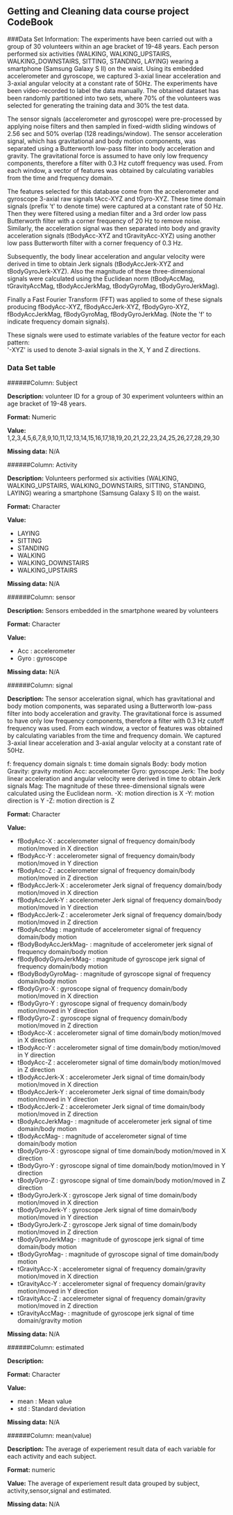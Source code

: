 ## Getting and Cleaning data course project CodeBook

###Data Set Information:
The experiments have been carried out with a group of 30 volunteers within an age bracket of 19-48 years. Each person performed six activities (WALKING, WALKING_UPSTAIRS, WALKING_DOWNSTAIRS, SITTING, STANDING, LAYING) wearing a smartphone (Samsung Galaxy S II) on the waist. Using its embedded accelerometer and gyroscope, we captured 3-axial linear acceleration and 3-axial angular velocity at a constant rate of 50Hz. The experiments have been video-recorded to label the data manually. The obtained dataset has been randomly partitioned into two sets, where 70% of the volunteers was selected for generating the training data and 30% the test data. 

The sensor signals (accelerometer and gyroscope) were pre-processed by applying noise filters and then sampled in fixed-width sliding windows of 2.56 sec and 50% overlap (128 readings/window). The sensor acceleration signal, which has gravitational and body motion components, was separated using a Butterworth low-pass filter into body acceleration and gravity. The gravitational force is assumed to have only low frequency components, therefore a filter with 0.3 Hz cutoff frequency was used. From each window, a vector of features was obtained by calculating variables from the time and frequency domain.

The features selected for this database come from the accelerometer and gyroscope 3-axial raw signals tAcc-XYZ and tGyro-XYZ. These time domain signals (prefix 't' to denote time) were captured at a constant rate of 50 Hz. Then they were filtered using a median filter and a 3rd order low pass Butterworth filter with a corner frequency of 20 Hz to remove noise. Similarly, the acceleration signal was then separated into body and gravity acceleration signals (tBodyAcc-XYZ and tGravityAcc-XYZ) using another low pass Butterworth filter with a corner frequency of 0.3 Hz. 

Subsequently, the body linear acceleration and angular velocity were derived in time to obtain Jerk signals (tBodyAccJerk-XYZ and tBodyGyroJerk-XYZ). Also the magnitude of these three-dimensional signals were calculated using the Euclidean norm (tBodyAccMag, tGravityAccMag, tBodyAccJerkMag, tBodyGyroMag, tBodyGyroJerkMag). 

Finally a Fast Fourier Transform (FFT) was applied to some of these signals producing fBodyAcc-XYZ, fBodyAccJerk-XYZ, fBodyGyro-XYZ, fBodyAccJerkMag, fBodyGyroMag, fBodyGyroJerkMag. (Note the 'f' to indicate frequency domain signals). 

These signals were used to estimate variables of the feature vector for each pattern:  
'-XYZ' is used to denote 3-axial signals in the X, Y and Z directions.

### Data Set table

######Column: Subject

__Description:__ volunteer ID for a group of 30 experiment volunteers within an age bracket of 19-48 years.

__Format:__ Numeric

__Value:__ 1,2,3,4,5,6,7,8,9,10,11,12,13,14,15,16,17,18,19,20,21,22,23,24,25,26,27,28,29,30

__Missing data:__ N/A

######Column: Activity

__Description:__ Volunteers performed six activities (WALKING, WALKING_UPSTAIRS, WALKING_DOWNSTAIRS, SITTING, STANDING, LAYING) wearing a smartphone (Samsung Galaxy S II) on the waist.

__Format:__ Character

__Value:__ 
* LAYING
* SITTING
* STANDING
* WALKING           
* WALKING_DOWNSTAIRS
* WALKING_UPSTAIRS

__Missing data:__ N/A

######Column: sensor

__Description:__ Sensors embedded in the smartphone weared by volunteers 

__Format:__ Character

__Value:__ 
* Acc : accelerometer
* Gyro : gyroscope

__Missing data:__ N/A

######Column: signal

__Description:__ The sensor acceleration signal, which has gravitational and body motion components, was separated using a Butterworth low-pass filter into body acceleration and gravity. The gravitational force is assumed to have only low frequency components, therefore a filter with 0.3 Hz cutoff frequency was used. From each window, a vector of features was obtained by calculating variables from the time and frequency domain. We captured 3-axial linear acceleration and 3-axial angular velocity at a constant rate of 50Hz. 

f: frequency domain signals
t: time domain signals
Body: body motion
Gravity: gravity motion
Acc: accelerometer
Gyro: gyroscope
Jerk: The body linear acceleration and angular velocity were derived in time to obtain Jerk signals 
Mag: The magnitude of these three-dimensional signals were calculated using the Euclidean norm.
-X: motion direction is X
-Y: motion direction is Y
-Z: motion direction is Z

__Format:__ Character

__Value:__ 
* fBodyAcc-X : accelerometer signal of frequency domain/body motion/moved in X direction 
* fBodyAcc-Y : accelerometer signal of frequency domain/body motion/moved in Y direction
* fBodyAcc-Z  : accelerometer signal of frequency domain/body motion/moved in Z direction         
* fBodyAccJerk-X : accelerometer Jerk signal of frequency domain/body motion/moved in X direction 
* fBodyAccJerk-Y : accelerometer Jerk signal of frequency domain/body motion/moved in Y direction
* fBodyAccJerk-Z : accelerometer Jerk signal of frequency domain/body motion/moved in Z direction     
* fBodyAccMag : magnitude of accelerometer signal of frequency domain/body motion
* fBodyBodyAccJerkMag- : magnitude of accelerometer jerk signal of frequency domain/body motion
* fBodyBodyGyroJerkMag- : magnitude of gyroscope jerk signal of frequency domain/body motion
* fBodyBodyGyroMag- : magnitude of gyroscope signal of frequency domain/body motion
* fBodyGyro-X : gyroscope signal of frequency domain/body motion/moved in X direction
* fBodyGyro-Y : gyroscope signal of frequency domain/body motion/moved in Y direction        
* fBodyGyro-Z : gyroscope signal of frequency domain/body motion/moved in Z direction
* tBodyAcc-X : accelerometer signal of time domain/body motion/moved in X direction 
* tBodyAcc-Y : accelerometer signal of time domain/body motion/moved in Y direction       
* tBodyAcc-Z : accelerometer signal of time domain/body motion/moved in Z direction 
* tBodyAccJerk-X : accelerometer Jerk signal of time domain/body motion/moved in X direction
* tBodyAccJerk-Y : accelerometer Jerk signal of time domain/body motion/moved in Y direction     
* tBodyAccJerk-Z : accelerometer Jerk signal of time domain/body motion/moved in Z direction
* tBodyAccJerkMag- : magnitude of accelerometer jerk signal of time domain/body motion
* tBodyAccMag- : magnitude of accelerometer signal of time domain/body motion      
* tBodyGyro-X : gyroscope signal of time domain/body motion/moved in X direction
* tBodyGyro-Y : gyroscope signal of time domain/body motion/moved in Y direction
* tBodyGyro-Z : gyroscope signal of time domain/body motion/moved in Z direction         
* tBodyGyroJerk-X : gyroscope Jerk signal of time domain/body motion/moved in X direction
* tBodyGyroJerk-Y : gyroscope Jerk signal of time domain/body motion/moved in Y direction
* tBodyGyroJerk-Z : gyroscope Jerk signal of time domain/body motion/moved in Z direction     
* tBodyGyroJerkMag- : magnitude of gyroscope jerk signal of time domain/body motion
* tBodyGyroMag- : magnitude of gyroscope signal of time domain/body motion 
* tGravityAcc-X : accelerometer signal of frequency domain/gravity motion/moved in X direction        
* tGravityAcc-Y : accelerometer signal of frequency domain/gravity motion/moved in Y direction
* tGravityAcc-Z : accelerometer signal of frequency domain/gravity motion/moved in Z direction
* tGravityAccMag- : magnitude of gyroscope jerk signal of time domain/gravity motion  

__Missing data:__ N/A

######Column: estimated

__Description:__ 

__Format:__ Character

__Value:__ 
* mean : Mean value
* std : Standard deviation

__Missing data:__ N/A


######Column: mean(value)

__Description:__ The average of experiement result data of each variable for each activity and each subject.

__Format:__ numeric

__Value:__ The average of experiement result data grouped by subject, activity,sensor,signal and estimated.

__Missing data:__ N/A
